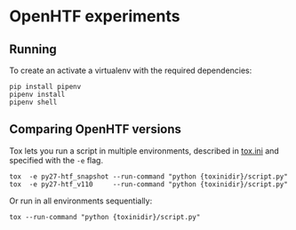 # OpenHTF experiments

## Running

To create an activate a virtualenv with the required dependencies:

``` shell
pip install pipenv
pipenv install
pipenv shell
```

## Comparing OpenHTF versions

Tox lets you run a script in multiple environments, described in
[tox.ini](./tox.ini) and specified with the `-e` flag.

``` shell
tox  -e py27-htf_snapshot --run-command "python {toxinidir}/script.py"
tox  -e py27-htf_v110     --run-command "python {toxinidir}/script.py"
```

Or run in all environments sequentially:
``` shell
tox --run-command "python {toxinidir}/script.py"
```
